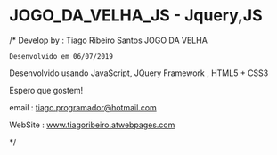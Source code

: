 # JOGO_DA_VELHA_JS - Jquery,JS

/*
    Develop by : Tiago Ribeiro Santos
    JOGO DA VELHA 

    Desenvolvido em 06/07/2019

  Desenvolvido usando JavaScript, JQuery Framework , HTML5 + CSS3
  
  Espero que gostem!
  
  email : tiago.programador@hotmail.com
  
  WebSite : www.tiagoribeiro.atwebpages.com
  
*/
